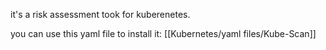 it's a risk assessment took for kuberenetes.

you can use this yaml file to install it:
[[Kubernetes/yaml files/Kube-Scan]]
